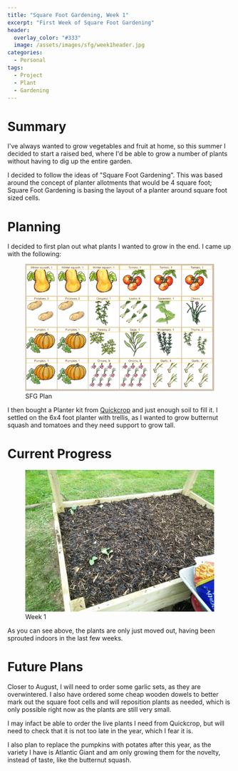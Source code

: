 ```yaml
---
title: "Square Foot Gardening, Week 1"
excerpt: "First Week of Square Foot Gardening"
header:
  overlay_color: "#333"
  image: /assets/images/sfg/week1header.jpg
categories:
  - Personal
tags:
  - Project
  - Plant
  - Gardening
---
```


# Summary
I've always wanted to grow vegetables and fruit at home, so this summer I decided to start a raised bed,
where I'd be able to grow a number of plants without having to dig up the entire garden.

I decided to follow the ideas of "Square Foot Gardening". This was based around the concept of planter allotments
that would be 4 square foot; Square Foot Gardening is basing the layout of a planter around square foot sized cells.

# Planning
I decided to first plan out what plants I wanted to grow in the end. I came up with the following:

<figure>
	<a href="/assets/images/sfg/plan.png"><img src="/assets/images/sfg/plan.png"></a>
	<figcaption>SFG Plan</figcaption>
</figure>


I then bought a Planter kit from <a href="quickcrop.ie/">Quickcrop</a> and just enough soil to fill it. I settled
on the 6x4 foot planter with trellis, as I wanted to grow butternut squash and tomatoes and they need support to grow tall.

# Current Progress

<figure>
	<a href="/assets/images/sfg/week1.jpg"><img src="/assets/images/sfg/week1.jpg"></a>
	<figcaption>Week 1</figcaption>
</figure>

As you can see above, the plants are only just moved out, having been sprouted indoors in the last few weeks.

# Future Plans

Closer to August, I will need to order some garlic sets, as they are overwintered. I also have ordered some cheap 
wooden dowels to better mark out the square foot cells and will reposition plants as needed, which is only possible
right now as the plants are still very small.

I may infact be able to order the live plants I need from Quickcrop, but will need to check that it is not too late in the year,
which I fear it is.

I also plan to replace the pumpkins with potates after this year, as the variety I have is Atlantic Giant and am only 
growing them for the novelty, instead of taste, like the butternut squash.